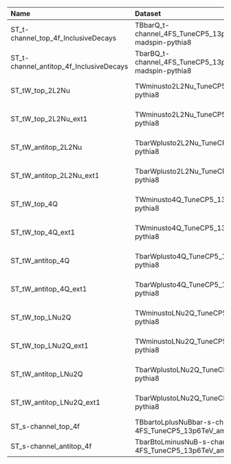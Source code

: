 | Name                                    | Dataset                                                           | 23wm Request                  | 23wm Status                       | 23BPixwm Request                  | 23BPixwm Status                   |
|:----------------------------------------|:------------------------------------------------------------------|:------------------------------|:----------------------------------|:----------------------------------|:----------------------------------|
| ST_t-channel_top_4f_InclusiveDecays     | TBbarQ_t-channel_4FS_TuneCP5_13p6TeV_powheg-madspin-pythia8       | NONE                          | $${\color{red}\textbf{MISSING}}$$ | NONE                              | $${\color{red}\textbf{MISSING}}$$ |
| ST_t-channel_antitop_4f_InclusiveDecays | TbarBQ_t-channel_4FS_TuneCP5_13p6TeV_powheg-madspin-pythia8       | NONE                          | $${\color{red}\textbf{MISSING}}$$ | NONE                              | $${\color{red}\textbf{MISSING}}$$ |
| ST_tW_top_2L2Nu                         | TWminusto2L2Nu_TuneCP5_13p6TeV_powheg-pythia8                     | GEN-Run3Summer23wmLHEGS-00083 | $${\color{green}\textbf{DONE}}$$  | GEN-Run3Summer23BPixwmLHEGS-00082 | $${\color{green}\textbf{DONE}}$$  |
| ST_tW_top_2L2Nu_ext1                    | TWminusto2L2Nu_TuneCP5_13p6TeV_powheg-pythia8                     | GEN-Run3Summer23wmLHEGS-00083 | $${\color{green}\textbf{DONE}}$$  | GEN-Run3Summer23BPixwmLHEGS-00082 | $${\color{green}\textbf{DONE}}$$  |
| ST_tW_antitop_2L2Nu                     | TbarWplusto2L2Nu_TuneCP5_13p6TeV_powheg-pythia8                   | GEN-Run3Summer23wmLHEGS-00440 | $${\color{green}\textbf{DONE}}$$  | GEN-Run3Summer23BPixwmLHEGS-00460 | $${\color{green}\textbf{DONE}}$$  |
| ST_tW_antitop_2L2Nu_ext1                | TbarWplusto2L2Nu_TuneCP5_13p6TeV_powheg-pythia8                   | GEN-Run3Summer23wmLHEGS-00440 | $${\color{green}\textbf{DONE}}$$  | GEN-Run3Summer23BPixwmLHEGS-00460 | $${\color{green}\textbf{DONE}}$$  |
| ST_tW_top_4Q                            | TWminusto4Q_TuneCP5_13p6TeV_powheg-pythia8                        | GEN-Run3Summer23wmLHEGS-00084 | $${\color{green}\textbf{DONE}}$$  | GEN-Run3Summer23BPixwmLHEGS-00083 | $${\color{green}\textbf{DONE}}$$  |
| ST_tW_top_4Q_ext1                       | TWminusto4Q_TuneCP5_13p6TeV_powheg-pythia8                        | GEN-Run3Summer23wmLHEGS-00084 | $${\color{green}\textbf{DONE}}$$  | GEN-Run3Summer23BPixwmLHEGS-00083 | $${\color{green}\textbf{DONE}}$$  |
| ST_tW_antitop_4Q                        | TbarWplusto4Q_TuneCP5_13p6TeV_powheg-pythia8                      | GEN-Run3Summer23wmLHEGS-00478 | $${\color{green}\textbf{DONE}}$$  | GEN-Run3Summer23BPixwmLHEGS-00459 | $${\color{green}\textbf{DONE}}$$  |
| ST_tW_antitop_4Q_ext1                   | TbarWplusto4Q_TuneCP5_13p6TeV_powheg-pythia8                      | GEN-Run3Summer23wmLHEGS-00478 | $${\color{green}\textbf{DONE}}$$  | GEN-Run3Summer23BPixwmLHEGS-00459 | $${\color{green}\textbf{DONE}}$$  |
| ST_tW_top_LNu2Q                         | TWminustoLNu2Q_TuneCP5_13p6TeV_powheg-pythia8                     | GEN-Run3Summer23wmLHEGS-00082 | $${\color{green}\textbf{DONE}}$$  | GEN-Run3Summer23BPixwmLHEGS-00081 | $${\color{green}\textbf{DONE}}$$  |
| ST_tW_top_LNu2Q_ext1                    | TWminustoLNu2Q_TuneCP5_13p6TeV_powheg-pythia8                     | GEN-Run3Summer23wmLHEGS-00082 | $${\color{green}\textbf{DONE}}$$  | GEN-Run3Summer23BPixwmLHEGS-00081 | $${\color{green}\textbf{DONE}}$$  |
| ST_tW_antitop_LNu2Q                     | TbarWplustoLNu2Q_TuneCP5_13p6TeV_powheg-pythia8                   | GEN-Run3Summer23wmLHEGS-00438 | $${\color{green}\textbf{DONE}}$$  | GEN-Run3Summer23BPixwmLHEGS-00458 | $${\color{green}\textbf{DONE}}$$  |
| ST_tW_antitop_LNu2Q_ext1                | TbarWplustoLNu2Q_TuneCP5_13p6TeV_powheg-pythia8                   | GEN-Run3Summer23wmLHEGS-00438 | $${\color{green}\textbf{DONE}}$$  | GEN-Run3Summer23BPixwmLHEGS-00458 | $${\color{green}\textbf{DONE}}$$  |
| ST_s-channel_top_4f                     | TBbartoLplusNuBbar-s-channel-4FS_TuneCP5_13p6TeV_amcatnlo-pythia8 | NONE                          | $${\color{red}\textbf{MISSING}}$$ | NONE                              | $${\color{red}\textbf{MISSING}}$$ |
| ST_s-channel_antitop_4f                 | TbarBtoLminusNuB-s-channel-4FS_TuneCP5_13p6TeV_amcatnlo-pythia8   | NONE                          | $${\color{red}\textbf{MISSING}}$$ | NONE                              | $${\color{red}\textbf{MISSING}}$$ |